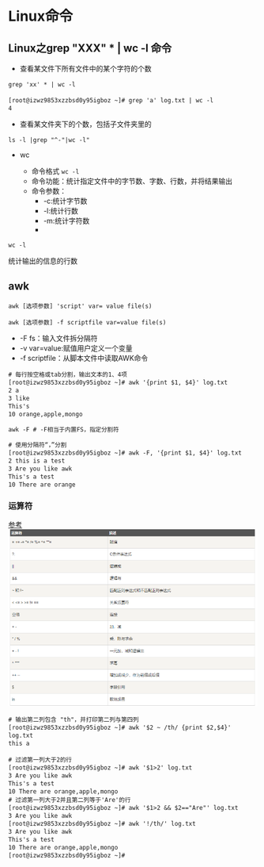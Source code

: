# Linux命令

## Linux之grep "XXX" * | wc -l 命令

* 查看某文件下所有文件中的某个字符的个数
```shell
grep 'xx' * | wc -l

[root@izwz9853xzzbsd0y95igboz ~]# grep 'a' log.txt | wc -l
4
```
* 查看某文件夹下的个数，包括子文件夹里的

```shell
ls -l |grep "^-"|wc -l"
```
* wc

  * 命令格式 `wc -l`
  * 命令功能：统计指定文件中的字节数、字数、行数，并将结果输出
  * 命令参数：
    * -c:统计字节数
    * -l:统计行数
    * -m:统计字符数
    * 
```
wc -l
```
统计输出的信息的行数

## awk

```shell
awk [选项参数] 'script' var= value file(s)

awk [选项参数] -f scriptfile var=value file(s)
```

* -F fs：输入文件拆分隔符
* -v var=value:赋值用户定义一个变量
* -f scriptfile：从脚本文件中读取AWK命令

```shell
# 每行按空格或tab分割，输出文本的1、4项
[root@izwz9853xzzbsd0y95igboz ~]# awk '{print $1, $4}' log.txt
2 a
3 like
This's 
10 orange,apple,mongo
```
`awk -F # -F相当于内置FS，指定分割符`

```shell
# 使用分隔符“，”分割
[root@izwz9853xzzbsd0y95igboz ~]# awk -F, '{print $1, $4}' log.txt
2 this is a test 
3 Are you like awk 
This's a test 
10 There are orange 
```

### 运算符
[参考](https://www.runoob.com/linux/linux-comm-awk.html)
![](./img/awk.png)

```shell
# 输出第二列包含 "th"，并打印第二列与第四列
[root@izwz9853xzzbsd0y95igboz ~]# awk '$2 ~ /th/ {print $2,$4}' log.txt
this a

# 过滤第一列大于2的行
[root@izwz9853xzzbsd0y95igboz ~]# awk '$1>2' log.txt
3 Are you like awk
This's a test
10 There are orange,apple,mongo
# 过滤第一列大于2并且第二列等于'Are'的行
[root@izwz9853xzzbsd0y95igboz ~]# awk '$1>2 && $2=="Are"' log.txt
3 Are you like awk
[root@izwz9853xzzbsd0y95igboz ~]# awk '!/th/' log.txt
3 Are you like awk
This's a test
10 There are orange,apple,mongo
[root@izwz9853xzzbsd0y95igboz ~]# 
```